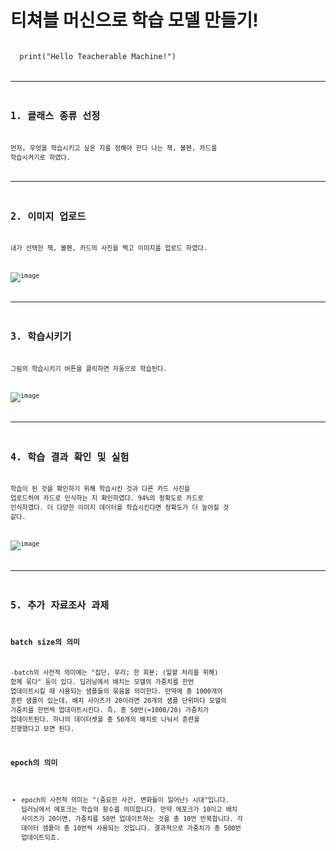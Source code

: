 # 티쳐블 머신으로 학습 모델 만들기!
<code>
  print("Hello Teacherable Machine!")
<code>
   
----------------------------
## 1. 클래스 종류 선정
   먼저, 무엇을 학습시키고 싶은 지를 정해야 한다
  나는 책, 볼펜, 카드를 학습시켜기로 하였다.
  
  -------------------------
  ## 2. 이미지 업로드
  내가 선택한 책, 볼펜, 카드의 사진을 찍고 이미지를 업로드 하였다.
  
  ![image](https://user-images.githubusercontent.com/94752167/160235866-b6f78eee-0b5d-4435-b7ca-726697b83a13.png)
  
  ----------------------------
  ## 3. 학습시키기
  그림의 학습시키기 버튼을 클릭하면 자동으로 학습된다.

  ![image](https://user-images.githubusercontent.com/94752167/160235437-151bfa66-b64e-4d68-9319-bbf1c843d624.png)
  
  --------------------------
  ## 4. 학습 결과 확인 및 실험
  학습이 된 것을 확인하기 위해 학습시킨 것과 다른 카드 사진을 업로드허여 카드로 인식하는 지 확인하였다. 
       94%의 정확도로 카드로 인식하였다. 더 다양한 이미지 데이터을 학습시킨다면 정확도가 더 높아질 것 같다.
  
  ![image](https://user-images.githubusercontent.com/94752167/160235595-2e5a14b2-6fea-4b14-83fa-f615a261f1ef.png)

  ------------------------------
  ## 5. 추가 자료조사 과제
    
  ### batch size의 의미
    
  -batch의 사전적 의미에는 "집단, 무리; 한 회분; (일괄 처리를 위해) 함께 묶다" 등이 있다.
  딥러닝에서 배치는 모델의 가중치를 한번 업데이트시킬 때 사용되는 샘플들의 묶음을 의미한다.
  만약에 총 1000개의 훈련 샘플이 있는데, 배치 사이즈가 20이라면 20개의 샘플 단위마다 모델의 가중치를 한번씩 업데이트시킨다. 
  즉, 총 50번(=1000/20) 가중치가 업데이트된다.
  하나의 데이터셋을 총 50개의 배치로 나눠서 훈련을 진행했다고 보면 된다. 
 
###  epoch의 의미
    
- epoch의 사전적 의미는 "(중요한 사건, 변화들이 일어난) 시대"입니다. 딥러닝에서 에포크는 학습의 횟수를 의미합니다. 
  만약 에포크가 10이고 배치 사이즈가 20이면, 가중치를 50번 업데이트하는 것을 총 10번 반복합니다.
  각 데이터 샘플이 총 10번씩 사용되는 것입니다. 결과적으로 가중치가 총 500번 업데이트되죠. 
  



  
